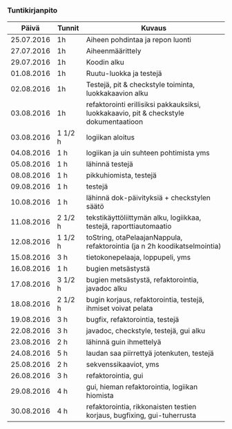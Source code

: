 ### Tuntikirjanpito
Päivä | Tunnit | Kuvaus
--------------- | ----- | ------
25.07.2016 | 1h | Aiheen pohdintaa ja repon luonti
27.07.2016 | 1h | Aiheenmäärittely
29.07.2016 | 1h | Koodin alku
01.08.2016 | 1h | Ruutu-luokka ja testejä
02.08.2016 | 1h | Testejä, pit & checkstyle toiminta, luokkakaavion alku
03.08.2016 | 1h | refaktorointi erillisiksi pakkauksiksi, luokkakaavio, pit & checkstyle dokumentaatioon
03.08.2016 | 1 1/2 h | logiikan aloitus
04.08.2016 | 1 h | logiikan ja uin suhteen pohtimista yms
05.08.2016 | 1 h | lähinnä testejä
08.08.2016 | 1 h | pikkuhiomista, testejä
09.08.2016 | 1 h | testejä
10.08.2016 | 1 h | lähinnä dok-päivityksiä + checkstylen säätö
11.08.2016 | 2 1/2 h | tekstikäyttöliittymän alku, logiikkaa, testejä, raporttiautomaatio
12.08.2016 | 1 1/2 h | toString, otaPelaajanNappula, refaktorointia (ja n 2h koodikatselmointia)
15.08.2016 | 3 h | tietokonepelaaja, loppupeli, yms
16.08.2016 | 1 h | bugien metsästystä
17.08.2016 | 3 1/2 h | bugien metsästystä, refaktorointia, javadoc alku
18.08.2016 | 2 1/2 h | bugin korjaus, refaktorointia, testejä, ihmiset voivat pelata
19.08.2016 | 3 h | bugfix, refaktorointia, testejä
22.08.2016 | 3 h | javadoc, checkstyle, testejä, gui alku
23.08.2016 | 2 h | lähinnä guin ihmettelyä
24.08.2016 | 5 h | laudan saa piirrettyä jotenkuten, testejä
25.08.2016 | 2 h | sekvenssikaaviot, yms
26.08.2016 | 3 h | refaktorointia, gui
29.08.2016 | 4 h | gui, hieman refaktorointia, logiikan hiomista
30.08.2016 | 4 h | refaktorointia, rikkonaisten testien korjaus, bugfixing, gui-tuherrusta
